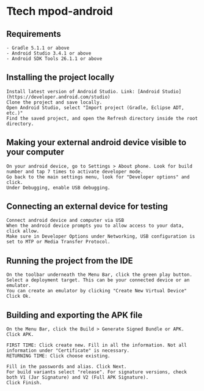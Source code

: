 # Ttech mpod-android


## Requirements
```$xslt
- Gradle 5.1.1 or above
- Android Studio 3.4.1 or above
- Android SDK Tools 26.1.1 or above
```



## Installing the project locally
```$xslt
Install latest version of Android Studio. Link: [Android Studio](https://developer.android.com/studio)
Clone the project and save locally.
Open Android Studio, select "Import project (Gradle, Eclipse ADT, etc.)"
Find the saved project, and open the Refresh directory inside the root directory.
```





## Making your external android device visible to your computer
```$xslt
On your android device, go to Settings > About phone. Look for build number and tap 7 times to activate developer mode.
Go back to the main settings menu, look for "Developer options" and click.
Under Debugging, enable USB debugging. 
```




## Connecting an external device for testing
```$xslt
Connect android device and computer via USB
When the android device prompts you to allow access to your data, click allow.
Make sure in Developer Options under Networking, USB configuration is set to MTP or Media Transfer Protocol.
```



## Running the project from the IDE
```$xslt
On the toolbar underneath the Menu Bar, click the green play button.
Select a deployment target. This can be your connected device or an emulator. 
You can create an emulator by clicking "Create New Virtual Device"
Click Ok.
```

## Building and exporting the APK file
```$xslt
On the Menu Bar, click the Build > Generate Signed Bundle or APK.
Click APK.

FIRST TIME: Click create new. Fill in all the information. Not all information under "Certificate" is necessary.
RETURNING TIME: Click choose existing.

Fill in the passwords and alias. Click Next.
For build variants select "release". For signature versions, check both V1 (Jar Signature) and V2 (Full APK Signature).
Click Finish.
```